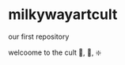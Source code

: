 # milkywayartcult
our first repository

welcoome to the cult
:crystal_ball:, :milky_way:, :sparkle:

